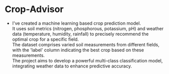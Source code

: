 # Crop-Advisor
* I've created a machine learning based crop prediction model.\
It uses soil metrics (nitrogen, phosphorous, potassium, pH) and weather data (temperature, humidity, rainfall) to precisely recommend the optimal crop for a specific field.\
The dataset comprises varied soil measurements from different fields, with the 'label' column indicating the best crop based on these measurements.\
The project aims to develop a powerful multi-class classification model, integrating weather data to enhance predictive accuracy.
